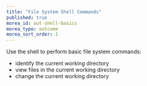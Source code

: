 ```yaml
---
title: "File System Shell Commands"
published: true
morea_id: out-shell-basics
morea_type: outcome
morea_sort_order: 1
---
```


Use the shell to perform basic file system commands:

- identify the current working directory
- view files in the current working directory
- change the current working directory
